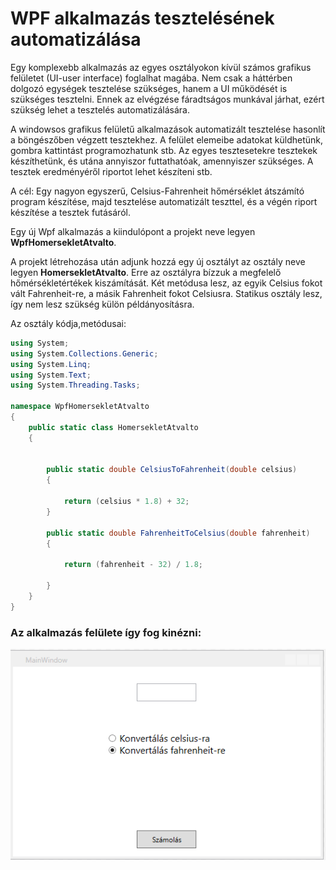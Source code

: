
# WPF alkalmazás tesztelésének automatizálása

Egy komplexebb alkalmazás az egyes osztályokon kívül számos grafikus felületet (UI-user interface) foglalhat magába. Nem csak a háttérben dolgozó egységek tesztelése szükséges, hanem a UI működését is szükséges tesztelni. Ennek az elvégzése fáradtságos munkával járhat, ezért szükség lehet a tesztelés automatizálására.

A windowsos grafikus felületű alkalmazások automatizált tesztelése hasonlít a böngészőben végzett tesztekhez. A felület elemeibe adatokat küldhetünk, gombra kattintást programozhatunk stb. Az egyes tesztesetekre tesztekek készíthetünk, és utána annyiszor futtathatóak, amennyiszer szükséges. A tesztek eredményéről riportot lehet készíteni stb.

A cél: Egy nagyon egyszerű, Celsius-Fahrenheit hőmérséklet átszámító program készítése, majd tesztelése automatizált teszttel, és a végén riport készítése a tesztek futásáról.

Egy új Wpf alkalmazás a kiindulópont a projekt neve legyen **WpfHomersekletAtvalto**.

A projekt létrehozása után adjunk hozzá egy új osztályt az osztály neve legyen **HomersekletAtvalto**. Erre az osztályra bízzuk a megfelelő hőmérsékletértékek kiszámítását. Két metódusa lesz, az egyik Celsius fokot vált Fahrenheit-re, a másik Fahrenheit fokot Celsiusra. Statikus osztály lesz, így nem lesz szükség külön példányosításra.

Az osztály kódja,metódusai:
```C#
using System;
using System.Collections.Generic;
using System.Linq;
using System.Text;
using System.Threading.Tasks;

namespace WpfHomersekletAtvalto
{
    public static class HomersekletAtvalto
    {
       

        public static double CelsiusToFahrenheit(double celsius)
        {

            return (celsius * 1.8) + 32;
        }

        public static double FahrenheitToCelsius(double fahrenheit)
        {

            return (fahrenheit - 32) / 1.8;
          
        }
    }
}
```

### Az alkalmazás felülete így fog kinézni:

![A felület](honkonvertalo.png)

